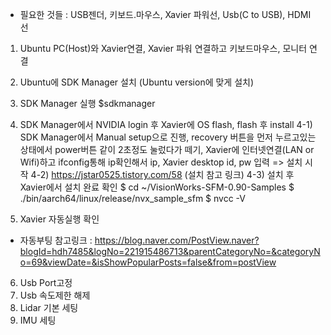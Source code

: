 * 필요한 것들 : USB젠더, 키보드.마우스, Xavier 파워선, Usb(C to USB), HDMI 선

1) Ubuntu PC(Host)와 Xavier연결, Xavier 파워 연결하고 키보드마우스, 모니터 연결
2) Ubuntu에 SDK Manager 설치 (Ubuntu version에 맞게 설치)
3) SDK Manager 실행 $sdkmanager
4) SDK Manager에서 NVIDIA login 후 Xavier에 OS flash, flash 후 install
4-1) SDK Manager에서 Manual setup으로 진행, recovery 버튼을 먼저 누르고있는 상태에서 power버튼 같이 2초정도 눌렀다가 떼기, Xavier에 인터넷연결(LAN or Wifi)하고 ifconfig통해 ip확인해서 ip, Xavier desktop id, pw 입력 => 설치 시작
4-2) https://jstar0525.tistory.com/58 (설치 참고 링크)
4-3) 설치 후 Xavier에서 설치 완료 확인 
    $ cd ~/VisionWorks-SFM-0.90-Samples
    $ ./bin/aarch64/linux/release/nvx_sample_sfm
    $ nvcc -V

5) Xavier 자동실행 확인
  - 자동부팅 참고링크 : https://blog.naver.com/PostView.naver?blogId=hdh7485&logNo=221915486713&parentCategoryNo=&categoryNo=69&viewDate=&isShowPopularPosts=false&from=postView

6) Usb Port고정
7) Usb 속도제한 해제
8) Lidar 기본 세팅
9) IMU 세팅
